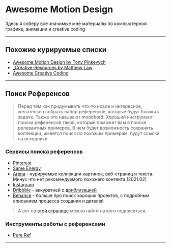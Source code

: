 # Awesome Motion Design

Здесь я соберу все значимые мне материалы по компьютерной графике, анимации и creative coding

------

## Похожие курируемые списки

* [Awesome Motion Design by Tony Pinkevych](https://blog.untimestudio.com/awesome-motion-design-and-animation-9c792b417f9e)
* [\_Creative-Resources by Matthew Law](https://bitbucket.org/foughtthelaw/_creative-resources/src/master/) 
* [Awesome Creative Coding](https://github.com/terkelg/awesome-creative-coding)

------

## Поиск Референсов

> Перед тем как придумывать что-то новое и интересное, желательно собрать набор референсов, которые будут близки к задаче. Также это называют moodbord. Хороший инструмент поиска референсов такой, который поможет вам в поиске релевантных примеров. В нем будет возможность сохранять коллекции, имеется поиск по похожим примерам, будут ссылки на исходники.

### Сервисы поиска референсов

* [Pinterest](https://www.pinterest.com/)
* [Same Energy](https://same.energy/)
* [Arena](https://www.are.na/) - курируемые коллекции картинок, веб-страниц и текста. Минус что нет рекомендуемого похожего контента (2021.02) 
* [Instagram](https://instagram.com/)
* [Dribbble](https://dribbble.com/) - аккуратней с [дриблизацией](https://www.intercom.com/blog/the-dribbblisation-of-design/)
* [Behance](https://www.behance.net/) - больше про поиск хороших проектов, с подробным описанием процесса создания и деталей

> А вот на [этой странице](motion-design/inspiration_profiles.md) можно найти на кого подписаться.


### Инструменты работы с референсами

* [Pure Ref](https://www.pureref.com/)

------

